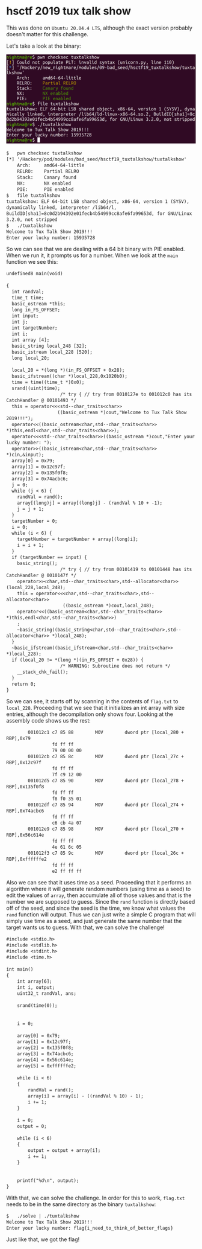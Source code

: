 # hsctf 2019 tux talk show

This was done on `Ubuntu 20.04.4 LTS`, although the exact version probably doesn't matter for this challenge.

Let's take a look at the binary:

![intro_data](pics/intro_data.png)

```
$	pwn checksec tuxtalkshow 
[*] '/Hackery/pod/modules/bad_seed/hsctf19_tuxtalkshow/tuxtalkshow'
    Arch:     amd64-64-little
    RELRO:    Partial RELRO
    Stack:    Canary found
    NX:       NX enabled
    PIE:      PIE enabled
$	file tuxtalkshow 
tuxtalkshow: ELF 64-bit LSB shared object, x86-64, version 1 (SYSV), dynamically linked, interpreter /lib64/l, BuildID[sha1]=8c0d2b94392e01fecb4b54999cc8afe6fa99653d, for GNU/Linux 3.2.0, not stripped
$	./tuxtalkshow 
Welcome to Tux Talk Show 2019!!!
Enter your lucky number: 15935728
```

So we can see that we are dealing with a 64 bit binary with PIE enabled. When we run it, it prompts us for a number. When we look at the `main` function we see this:

```
undefined8 main(void)

{
  int randVal;
  time_t time;
  basic_ostream *this;
  long in_FS_OFFSET;
  int input;
  int j;
  int targetNumber;
  int i;
  int array [4];
  basic_string local_248 [32];
  basic_istream local_228 [520];
  long local_20;
  
  local_20 = *(long *)(in_FS_OFFSET + 0x28);
  basic_ifstream((char *)local_228,0x1020b0);
  time = time((time_t *)0x0);
  srand((uint)time);
                    /* try { // try from 0010127e to 001012c0 has its CatchHandler @ 00101493 */
  this = operator<<<std--char_traits<char>>
                   ((basic_ostream *)cout,"Welcome to Tux Talk Show 2019!!!");
  operator<<((basic_ostream<char,std--char_traits<char>> *)this,endl<char,std--char_traits<char>>);
  operator<<<std--char_traits<char>>((basic_ostream *)cout,"Enter your lucky number: ");
  operator>>((basic_istream<char,std--char_traits<char>> *)cin,&input);
  array[0] = 0x79;
  array[1] = 0x12c97f;
  array[2] = 0x135f0f8;
  array[3] = 0x74acbc6;
  j = 0;
  while (j < 6) {
    randVal = rand();
    array[(long)j] = array[(long)j] - (randVal % 10 + -1);
    j = j + 1;
  }
  targetNumber = 0;
  i = 0;
  while (i < 6) {
    targetNumber = targetNumber + array[(long)i];
    i = i + 1;
  }
  if (targetNumber == input) {
    basic_string();
                    /* try { // try from 00101419 to 00101448 has its CatchHandler @ 0010147f */
    operator>><char,std--char_traits<char>,std--allocator<char>>(local_228,local_248);
    this = operator<<<char,std--char_traits<char>,std--allocator<char>>
                     ((basic_ostream *)cout,local_248);
    operator<<((basic_ostream<char,std--char_traits<char>> *)this,endl<char,std--char_traits<char>>)
    ;
    ~basic_string((basic_string<char,std--char_traits<char>,std--allocator<char>> *)local_248);
  }
  ~basic_ifstream((basic_ifstream<char,std--char_traits<char>> *)local_228);
  if (local_20 != *(long *)(in_FS_OFFSET + 0x28)) {
                    /* WARNING: Subroutine does not return */
    __stack_chk_fail();
  }
  return 0;
}
```

So we can see, it starts off by scanning in the contents of `flag.txt` to `local_228`. Proceeding that we see that it initializes an int array with size entries, although the decompilation only shows four. Looking at the assembly code shows us the rest:

```
        001012c1 c7 85 88        MOV        dword ptr [local_280 + RBP],0x79
                 fd ff ff 
                 79 00 00 00
        001012cb c7 85 8c        MOV        dword ptr [local_27c + RBP],0x12c97f
                 fd ff ff 
                 7f c9 12 00
        001012d5 c7 85 90        MOV        dword ptr [local_278 + RBP],0x135f0f8
                 fd ff ff 
                 f8 f0 35 01
        001012df c7 85 94        MOV        dword ptr [local_274 + RBP],0x74acbc6
                 fd ff ff 
                 c6 cb 4a 07
        001012e9 c7 85 98        MOV        dword ptr [local_270 + RBP],0x56c614e
                 fd ff ff 
                 4e 61 6c 05
        001012f3 c7 85 9c        MOV        dword ptr [local_26c + RBP],0xffffffe2
                 fd ff ff 
                 e2 ff ff ff
```

Also we can see that it uses time as a seed. Proceeding that it performs an algorithm where it will generate random numbers (using time as a seed) to edit the values of `array`, then accumulate all of those values and that is the number we are supposed to guess. Since the `rand` function is directly based off of the seed, and since the seed is the time, we know what values the `rand` function will output. Thus we can just write a simple C program that will simply use time as a seed, and just generate the same number that the target wants us to guess. With that, we can solve the challenge!

```
#include <stdio.h>
#include <stdlib.h>
#include <stdint.h>
#include <time.h>

int main()
{
    int array[6];
    int i, output;
    uint32_t randVal, ans;

    srand(time(0)); 


    i = 0;

    array[0] = 0x79;
    array[1] = 0x12c97f;
    array[2] = 0x135f0f8;
    array[3] = 0x74acbc6;
    array[4] = 0x56c614e;
    array[5] = 0xffffffe2;

    while (i < 6)
    {
    	randVal = rand();
    	array[i] = array[i] - ((randVal % 10) - 1);
    	i += 1;
    }

    i = 0;
    output = 0;

    while (i < 6)
    {
    	output = output + array[i];
    	i += 1;
    }


    printf("%d\n", output);	
}
```

With that, we can solve the challenge. In order for this to work, `flag.txt` needs to be in the same directory as the binary `tuxtalkshow`:
```
$	./solve | ./tuxtalkshow 
Welcome to Tux Talk Show 2019!!!
Enter your lucky number: flag{i_need_to_think_of_better_flags}
```

Just like that, we got the flag!